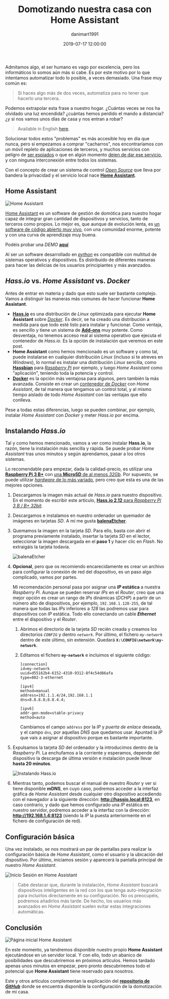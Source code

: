 ﻿---
layout: post
current: post
cover: assets/images/posts/2019-07-17-domotizando-nuestra-casa-con-home-assistant/header.jpg
navigation: True
title: "Domotizando nuestra casa con Home Assistant"
date: 2019-07-17 12:00:00
tags: homeassistant hassio domotica
class: post-template
subclass: 'post'
author: danimart1991
---

Admitamos algo, el ser humano es vago por excelencia, pero los informáticos lo somos aún más si cabe. Es por este motivo por lo que intentamos automatizar todo lo posible, a veces demasiado. Una frase muy común es:

> Si haces algo más de dos veces, automatiza para no tener que hacerlo una tercera.

Podemos extrapolar esta frase a nuestro hogar. ¿Cuántas veces se nos ha olvidado una luz encendida? ¿cuántas hemos perdido el mando a distancia? ¿y si nos vamos unos días de casa y nos entran a robar?

> Available in English [here](https://www.danielmartingonzalez.com/domotizing-our-house-with-home-assistant/).

Solucionar todos estos "problemas" es más accesible hoy en día que nunca, pero si empezamos a comprar "cacharros", nos encontraríamos con un móvil repleto de aplicaciones de terceros, y muchos servicios con peligro de [ser espiados](https://www.xataka.com/privacidad/amazon-admite-que-conserva-algunos-algunos-datos-alexa-forma-indefinida-incluso-usuario-elimina-grabacion-voz) o que en algún momento [dejen de dar ese servicio](https://www.xataka.com/seguridad/quedarse-encerrado-calefaccion-imprevisibles-consecuencias-apagon-google-casa-conectada), y con ninguna interconexión entre todos los sistemas.

Con el concepto de crear un sistema de control [*Open Source*](https://es.wikipedia.org/wiki/Open_Source_Definition) que lleva por bandera la privacidad y el servicio local nace [**Home Assistant**](https://www.home-assistant.io/).

## Home Assistant

![Home Assistant](/assets/images/posts/2019-07-17-domotizando-nuestra-casa-con-home-assistant/image01.jpg)

[Home Assistant](https://www.home-assistant.io/) es un software de gestión de domótica para nuestro hogar capaz de integrar gran cantidad de dispositivos y servicios, tanto de terceros como propios. Lo mejor es, que aunque de evolución lenta, es [un software de código abierto muy vivo](https://github.com/home-assistant), con una comunidad enorme, potente y con una curva de aprendizaje muy buena.

Podéis probar una *DEMO* [**aquí**](https://demo.home-assistant.io/#/lovelace/0)

Al ser un software desarrollado en [*python*](https://www.python.org/) es compatible con multitud de sistemas operativos y dispositivos. Es distribuido de diferentes maneras para hacer las delicias de los usuarios principiantes y más avanzados.

## *Hass.io* vs. *Home Assistant* vs. *Docker*

Antes de entrar en materia y dado que esto suele ser bastante complejo. Vamos a distinguir las maneras más comunes de hacer funcionar **Home Assistant**.

- [**Hass.io**](https://www.home-assistant.io/hassio/installation/) es una distribución de *Linux* optimizada para ejecutar **Home Assistant** sobre [*Docker*](https://www.nocountryforgeeks.com/contenerizacion-de-aplicaciones-en-docker/). Es decir, se ha creado una distribución a medida para que todo esté listo para instalar y funcionar. Como ventaja, es sencillo y tiene un sistema de [**Add-ons**](https://www.home-assistant.io/addons/) muy potente. Como desventaja, no tenemos acceso real al sistema operativo que ejecuta el contenedor de *Hass.io*. Es la opción de instalación que veremos en este post.
- **Home Assistant** como hemos mencionado es un software y como tal, puede instalarse en cualquier distribución *Linux* (incluso si te atreves en *Windows*), lo normal es instalar una distribución *Linux* sencilla, como [**Hassbian**](https://www.home-assistant.io/docs/hassbian/installation/) para [*Raspberry Pi*](https://www.raspberrypi.org/) por ejemplo, y luego *Home Assistant* como "aplicación", teniendo toda la potencia y control.
- [**Docker**](https://www.home-assistant.io/docs/installation/docker/) es la opción más ventajosa para algunos, pero también la más avanzada. Consiste en crear un [contenedor de *Docker*](https://www.nocountryforgeeks.com/contenerizacion-de-aplicaciones-en-docker/) con *Home Assistant*, de tal manera que tengamos un control total, y al mismo tiempo aislado de todo *Home Assistant* con las ventajas que ello conlleva.

Pese a todas estas diferencias, luego se pueden combinar, por ejemplo, instalar *Home Assistant* con *Docker* y meter *Hass.io* por encima.

## Instalando *Hass.io*

Tal y como hemos mencionado, vamos a ver como instalar **Hass.io**, la razón, tiene la instalación más sencilla y rápida. Se puede probar *Home Assistant* tras unos minutos y según aprendamos, pasar a los otros sistemas.

Lo recomendable para empezar, dada la calidad-precio, es utilizar una [**Raspberry Pi 3 B+**](https://amzn.to/2lBMWFL) con [una **MicroSD** de al menos *32Gb*](https://amzn.to/2lBMWFL). Por supuesto, se puede utilizar [*hardware* de lo más variado](https://www.home-assistant.io/hassio/installation/), pero creo que esta es una de las mejores opciones.

1. Descargamos la imagen más actual de *Hass.io* para nuestro dispositivo. En el momento de escribir este artículo, [**Hass.io 2.12** para *Raspberry Pi 3 B / B+ 32bit*](https://github.com/home-assistant/hassos/releases/download/2.12/hassos_rpi3-2.12.img.gz).

2. Descargamos e instalamos en nuestro ordenador un quemador de imágenes en tarjetas *SD*. A mí me gusta [**balenaEtcher**](https://www.balena.io/etcher).

3. Quemamos la imagen en la tarjeta *SD*. Para ello, basta con abrir el programa previamente instalado, insertar la tarjeta *SD* en el lector, seleccionar la imagen descargada en el **paso 1** y hacer clic en *Flash*. No extraigáis la tarjeta todavía.

    ![balenaEtcher](/assets/images/posts/2019-07-17-domotizando-nuestra-casa-con-home-assistant/image01.gif)

4. **Opcional**, pero que os recomiendo encarecidamente es crear un archivo para configurar la conexión de red del dispositivo, es un paso algo complicado, vamos por partes.

    Mi recomendación personal pasa por asignar una ***IP* estática** a nuestra *Raspberry Pi*. Aunque se pueden reservar *IPs* en el *Router*, creo que una mejor opción es crear un rango de *IPs* dinámicas (*DCHP*) a partir de un número alto de dispositivos, por ejemplo, ``192.168.1.128-255``, de tal manera que todas las *IPs* inferiores a *128* las podremos usar para dispositivos con *IP* estática. Todo ello conectando un cable ***Ethernet*** entre el dispositivo y el *Router*.

    1. Abrimos el directorio de la tarjeta *SD* recién creada y creamos los directorios *`CONFIG`* y dentro *`network`*. Por último, el fichero *`my-network`* dentro de este último, sin extensión. Quedará **`X:\CONFIG\network\my-network`**.
    2. Editamos el fichero **`my-network`** e incluimos el siguiente código:

        ```
        [connection]
        id=my-network
        uuid=d55162b4-6152-4310-9312-8f4c54d86afa
        type=802-3-ethernet

        [ipv4]
        method=manual
        address=192.1.1.4/24,192.168.1.1
        dns=8.8.8.8;8.8.4.4;

        [ipv6]
        addr-gen-mode=stable-privacy
        method=auto
        ```

        Cambiamos el campo `address` por la *IP* y *puerta de enlace* deseada, y el campo `dns`, por aquellas *DNS* que quedamos usar. Apuntad la *IP* que vais a asignar al dispositivo porque es bastante importante.

5. Expulsamos la tarjeta *SD* del ordenador y la introducimos dentro de la *Raspberry Pi*. La enchufamos a la corriente y esperamos, depende del dispositivo la descarga de última versión e instalación puede llevar **hasta 20 minutos**.

    ![Instalando Hass.io](/assets/images/posts/2019-07-17-domotizando-nuestra-casa-con-home-assistant/image02.jpg)

6. Mientras tanto, podemos buscar el manual de nuestro *Router* y ver si tiene disponible **mDNS**, en cuyo caso, podremos acceder a la interfaz gráfica de *Home Assistant* desde cualquier otro dispositivo accediendo con el navegador a la siguiente dirección: **http://hassio.local:8123**, en caso contrario, y dado que hemos configurado una *IP* estática en nuestro servidor, podremos acceder a la interfaz con la dirección: **http://192.168.1.4:8123** (siendo la *IP* la puesta anteriormente en el fichero de configuración de red).

## Configuración básica

Una vez instalado, se nos mostrará un par de pantallas para realizar la configuración básica de *Home Assistant*, como el usuario y la ubicación del dispositivo. Por último, iniciamos sesión y aparecerá la pantalla principal de nuestro *Home Assistant*.

![Inicio Sesión en Home Assistant](/assets/images/posts/2019-07-17-domotizando-nuestra-casa-con-home-assistant/image03.jpg)

> Cabe destacar que, durante la instalación, *Home Assistant* buscará dispositivos inteligentes en la red con los que tenga auto-integración para incluirlos directamente en su configuración. No os preocupéis, podremos añadirlos más tarde. De hecho, los usuarios más avanzados en *Home Assistant* suelen evitar estas integraciones automáticas.

## Conclusión

![Página inicial Home Assistant](/assets/images/posts/2019-07-17-domotizando-nuestra-casa-con-home-assistant/image04.jpg)

En este momento, ya tendremos disponible nuestro propio **Home Assistant** ejecutándose en un servidor local. Y con ello, todo un abanico de posibilidades que descubriremos en próximos artículos. Hemos tardado apenas unos minutos en empezar, pero pronto descubriremos todo el potencial que **Home Assistant** tiene reservado para nosotros.

Este y otros artículos complementan la explicación del [**repositorio de *GitHub***](https://github.com/danimart1991/home-assistant-config) donde se encuentra disponible la configuración de la domotización de mi casa.
